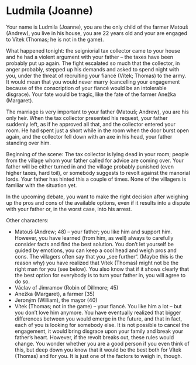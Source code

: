 # Ludmila (Joanne)

Your name is Ludmila (Joanne), you are the only child of the farmer Matouš (Andrew), you live in his house, you are 22 years old and your are engaged to Vítek (Thomas; he is not in the game).

What happened tonight: the seigniorial tax collector came to your house and he had a violent argument with your father – the taxes have been probably put up again. The fight escalated so much that the collector, in anger probably, stepped up his demands and asked to spend night with you, under the threat of recruiting your fiancé (Vítek; Thomas) to the army. It would mean that you would never marry (cancelling your engagement because of the conscription of your fiancé would be an intolerable disgrace). Your fate would be tragic, like the fate of the farmer Anežka (Margaret).

The marriage is very important to your father (Matouš; Andrew), you are his only heir. When the tax collector presented his request, your father suddenly left, as if he approved all that, and the collector entered your room. He had spent just a short while in the room when the door burst open again, and the collector fell down with an axe in his head, your father standing over him.

Beginning of the scene: The tax collector is lying dead in your room; people from the village whom your father called for advice are coming over. Your father will be either turned in and the village probably punished (even higher taxes, hard toil), or somebody suggests to revolt against the manorial lords. Your father has hinted this a couple of times. None of the villagers is familiar with the situation yet.

In the upcoming debate, you want to make the right decision after weighing up the pros and cons of the available options, even if it results into a dispute with your father or, in the worst case, into his arrest.

Other characters:

- Matouš (Andrew; 48) – your father; you like him and support him. However, you have learned (from him, as well) always to carefully consider facts and find the best solution. You don’t let yourself be guided by emotions, you can keep a cool head and weigh pros and cons. The villagers often say that you „see further“. (Maybe this is the reason why) you have realized that Vítek (Thomas) might not be the right man for you (see below). You also know that if it shows clearly that the best option for everybody is to turn your father in, you will agree to do so.
- Václav of Jimramov (Robin of Dillmore; 45)
- Anežka (Margaret), a farmer (35)
- Jeroným (William), the mayor (40)
- Vítek (Thomas; not in the game) – your fiancé. You like him a lot – but you don’t love him anymore. You have eventually realized that bigger differences between you would emerge in the future, and that in fact, each of you is looking for somebody else. It is not possible to cancel the engagement, it would bring disgrace upon your family and break your father’s heart. However, if the revolt breaks out, these rules would change. You wonder whether you are a good person if you even think of this, but deep down you know that it would be the best both for Vítek (Thomas) and for you. It is just one of the factors to weigh in, though.
